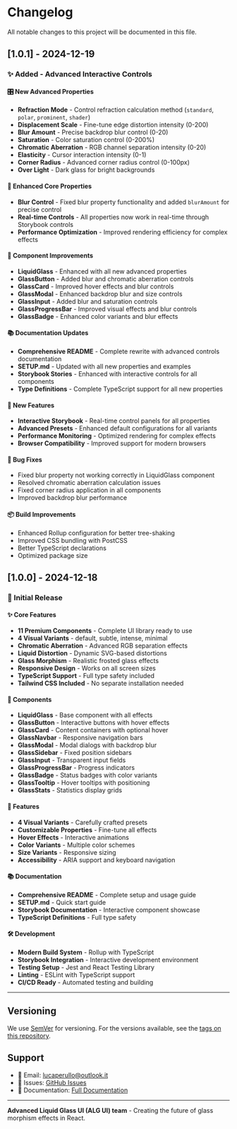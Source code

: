# Changelog

All notable changes to this project will be documented in this file.

## [1.0.1] - 2024-12-19

### ✨ Added - Advanced Interactive Controls

#### 🎛️ New Advanced Properties
- **Refraction Mode** - Control refraction calculation method (`standard`, `polar`, `prominent`, `shader`)
- **Displacement Scale** - Fine-tune edge distortion intensity (0-200)
- **Blur Amount** - Precise backdrop blur control (0-20)
- **Saturation** - Color saturation control (0-200%)
- **Chromatic Aberration** - RGB channel separation intensity (0-20)
- **Elasticity** - Cursor interaction intensity (0-1)
- **Corner Radius** - Advanced corner radius control (0-100px)
- **Over Light** - Dark glass for bright backgrounds

#### 🔧 Enhanced Core Properties
- **Blur Control** - Fixed blur property functionality and added `blurAmount` for precise control
- **Real-time Controls** - All properties now work in real-time through Storybook controls
- **Performance Optimization** - Improved rendering efficiency for complex effects

#### 🎨 Component Improvements
- **LiquidGlass** - Enhanced with all new advanced properties
- **GlassButton** - Added blur and chromatic aberration controls
- **GlassCard** - Improved hover effects and blur controls
- **GlassModal** - Enhanced backdrop blur and size controls
- **GlassInput** - Added blur and saturation controls
- **GlassProgressBar** - Improved visual effects and blur controls
- **GlassBadge** - Enhanced color variants and blur effects

#### 📚 Documentation Updates
- **Comprehensive README** - Complete rewrite with advanced controls documentation
- **SETUP.md** - Updated with all new properties and examples
- **Storybook Stories** - Enhanced with interactive controls for all components
- **Type Definitions** - Complete TypeScript support for all new properties

#### 🎯 New Features
- **Interactive Storybook** - Real-time control panels for all properties
- **Advanced Presets** - Enhanced default configurations for all variants
- **Performance Monitoring** - Optimized rendering for complex effects
- **Browser Compatibility** - Improved support for modern browsers

#### 🐛 Bug Fixes
- Fixed blur property not working correctly in LiquidGlass component
- Resolved chromatic aberration calculation issues
- Fixed corner radius application in all components
- Improved backdrop blur performance

#### 📦 Build Improvements
- Enhanced Rollup configuration for better tree-shaking
- Improved CSS bundling with PostCSS
- Better TypeScript declarations
- Optimized package size

## [1.0.0] - 2024-12-18

### 🎉 Initial Release

#### ✨ Core Features
- **11 Premium Components** - Complete UI library ready to use
- **4 Visual Variants** - default, subtle, intense, minimal
- **Chromatic Aberration** - Advanced RGB separation effects
- **Liquid Distortion** - Dynamic SVG-based distortions
- **Glass Morphism** - Realistic frosted glass effects
- **Responsive Design** - Works on all screen sizes
- **TypeScript Support** - Full type safety included
- **Tailwind CSS Included** - No separate installation needed

#### 🧩 Components
- **LiquidGlass** - Base component with all effects
- **GlassButton** - Interactive buttons with hover effects
- **GlassCard** - Content containers with optional hover
- **GlassNavbar** - Responsive navigation bars
- **GlassModal** - Modal dialogs with backdrop blur
- **GlassSidebar** - Fixed position sidebars
- **GlassInput** - Transparent input fields
- **GlassProgressBar** - Progress indicators
- **GlassBadge** - Status badges with color variants
- **GlassTooltip** - Hover tooltips with positioning
- **GlassStats** - Statistics display grids

#### 🎨 Features
- **4 Visual Variants** - Carefully crafted presets
- **Customizable Properties** - Fine-tune all effects
- **Hover Effects** - Interactive animations
- **Color Variants** - Multiple color schemes
- **Size Variants** - Responsive sizing
- **Accessibility** - ARIA support and keyboard navigation

#### 📚 Documentation
- **Comprehensive README** - Complete setup and usage guide
- **SETUP.md** - Quick start guide
- **Storybook Documentation** - Interactive component showcase
- **TypeScript Definitions** - Full type safety

#### 🛠️ Development
- **Modern Build System** - Rollup with TypeScript
- **Storybook Integration** - Interactive development environment
- **Testing Setup** - Jest and React Testing Library
- **Linting** - ESLint with TypeScript support
- **CI/CD Ready** - Automated testing and building

---

## Versioning

We use [SemVer](http://semver.org/) for versioning. For the versions available, see the [tags on this repository](https://github.com/lucaperullo/liquid-glass/tags).

## Support

- 📧 Email: lucaperullo@outlook.it
- 🐛 Issues: [GitHub Issues](https://github.com/lucaperullo/liquid-glass/issues)
- 📖 Documentation: [Full Documentation](./docs)

---

**Advanced Liquid Glass UI (ALG UI) team** - Creating the future of glass morphism effects in React.